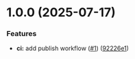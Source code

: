 # 1.0.0 (2025-07-17)


### Features

* **ci:** add publish workflow ([#1](https://github.com/GestaltCaius/tsh-in-docker/issues/1)) ([92226e1](https://github.com/GestaltCaius/tsh-in-docker/commit/92226e11417d95877de4d25a569f03907a4163cc))
